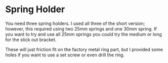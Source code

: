 # Spring Holder
You need three spring holders. I used all three of the short version; however, this required using two 25mm springs and one 30mm spring. If you want to try and use all 25mm springs you could try the medium or long for the stick out bracket.

These will just friction fit on the factory metal ring part, but I provided some holes if you want to use a set screw or even drill the ring.